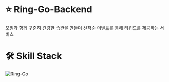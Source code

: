 # ⭐ Ring-Go-Backend
모임과 함께 꾸준히 건강한 습관을 만들며 선착순 이벤트를 통해 리워드를 제공하는 서비스

# 🛠 Skill Stack
![Ring-Go](https://github.com/user-attachments/assets/21f081f7-a961-485e-a447-89e59aaeaf83)
